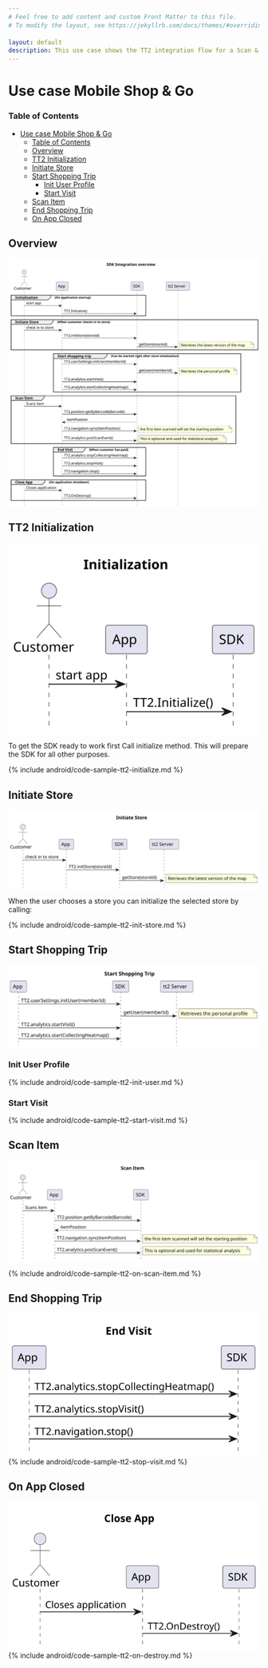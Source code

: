 ```yaml
---
# Feel free to add content and custom Front Matter to this file.
# To modify the layout, see https://jekyllrb.com/docs/themes/#overriding-theme-defaults

layout: default
description: This use case shows the TT2 integration flow for a Scan & Go moblie app.
---
```


# Use case Mobile Shop & Go
### Table of Contents
- [Use case Mobile Shop \& Go](#use-case-mobile-shop--go)
    - [Table of Contents](#table-of-contents)
  - [Overview](#overview)
  - [TT2 Initialization](#tt2-initialization)
  - [Initiate Store](#initiate-store)
  - [Start Shopping Trip](#start-shopping-trip)
    - [Init User Profile](#init-user-profile)
    - [Start Visit](#start-visit)
  - [Scan Item](#scan-item)
  - [End Shopping Trip](#end-shopping-trip)
  - [On App Closed](#on-app-closed)

## Overview
<img align="top" src="res/usecases/Integration%20Overview.svg">

## TT2 Initialization
<img align="top" src="res/usecases/Initialization.svg">

To get the SDK ready to work first Call initialize method. This will prepare the SDK for all other purposes.

{% include android/code-sample-tt2-initialize.md %}

## Initiate Store
<img align="top" src="res/usecases/Initiate%20Store.svg">

When the user chooses a store you can initialize the selected store by calling:

{% include android/code-sample-tt2-init-store.md %}

## Start Shopping Trip
<img align="top" src="res/usecases/Start%20Shopping%20Trip.svg">

### Init User Profile
{% include android/code-sample-tt2-init-user.md %}

### Start Visit
{% include android/code-sample-tt2-start-visit.md %}

## Scan Item
<img align="top" src="res/usecases/Scan%20Item.svg">

{% include android/code-sample-tt2-on-scan-item.md %}

## End Shopping Trip
<img align="top" src="res/usecases/End%20Visit.svg">
{% include android/code-sample-tt2-stop-visit.md %}

## On App Closed
<img align="top" src="res/usecases/Close%20App.svg">
{% include android/code-sample-tt2-on-destroy.md %}
